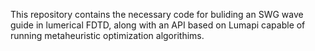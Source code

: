 This repository contains the necessary code for buliding an SWG wave guide in lumerical FDTD, along with an API based on Lumapi capable of running metaheuristic optimization algorithims.
